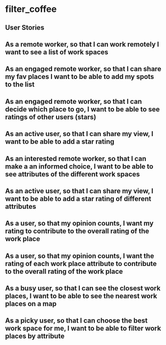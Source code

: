 # filter_coffee

User Stories
--------------------------------------------------------------------------------
As a remote worker, so that I can work remotely
I want to see a list of work spaces
--------------------------------------------------------------------------------
As an engaged remote worker, so that I can share my fav places
I want to be able to add my spots to the list
--------------------------------------------------------------------------------
As an engaged remote worker, so that I can decide which place to go,
I want to be able to see ratings of other users (stars)
--------------------------------------------------------------------------------
As an active user, so that I can share my view,
I want to be able to add a star rating
--------------------------------------------------------------------------------
As an interested remote worker, so that I can make a an informed choice,
I want to be able to see attributes of the different work spaces
--------------------------------------------------------------------------------
As an active user, so that I can share my view,
I want to be able to add a star rating of different attributes
--------------------------------------------------------------------------------
As a user, so that my opinion counts, I want my rating to contribute to the
overall rating of the work place
--------------------------------------------------------------------------------
As a user, so that my opinion counts, I want the rating of each work place
attribute to contribute to the overall rating of the work place
--------------------------------------------------------------------------------
As a busy user, so that I can see the closest work places, I want to be able
to see the nearest work places on a map
--------------------------------------------------------------------------------
As a picky user, so that I can choose the best work space for me, I want to be
able to filter work places by attribute
--------------------------------------------------------------------------------
<!-- Users can register/login
A user must be logged in to create restaurants
Users can only edit/delete restaurants which they've created
Users can only leave one review per restaurant
Users can delete their own reviews
Some indication should be given on the page (as part of the layout) whether the user is currently logged in, along with links to the available actions (i.e. Logout/Edit account is signed in, otherwise Sign In/Sign Up)
The email address of the reviewer should be displayed as part of the review
Optional - Users can't review a restaurant which they created -->
